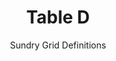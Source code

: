 ---
title: Table D
subtitle: Sundry Grid Definitions
layout: default
parent: Section 2
grand_parent: NCEP Grib1 Documentation(Office Note 388)
nav_order: 6
---
